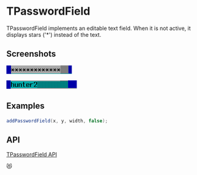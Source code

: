 TPasswordField
==============

TPasswordField implements an editable text field.  When it is not active, it displays stars ('*') instead of the text.

Screenshots
-----------

![passwordfield_1](uploads/c492239ecb11b1cac84827b92a3fccd1/passwordfield_1.png)

![passwordfield_2](uploads/1f4fd2e6ffd9b1c234bf733694cbc043/passwordfield_2.png)

Examples
--------

```Java
addPasswordField(x, y, width, false);
```

API
---

[TPasswordField API](https://jexer.sourceforge.io/apidocs/api/jexer/TPasswordField.html)

😻
